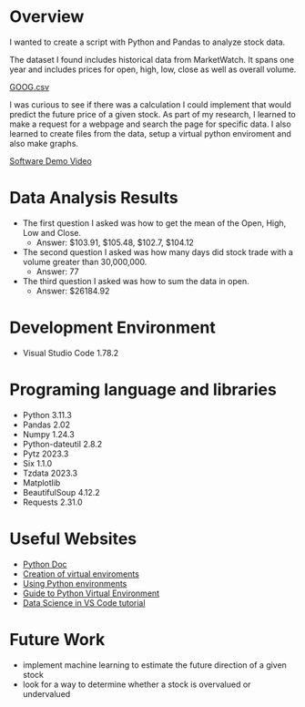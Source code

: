 # Overview

I wanted to create a script with Python and Pandas to analyze stock data. 

The dataset I found includes historical data from MarketWatch. It spans one year and includes prices for open, high, low, close as well as  overall volume.

[GOOG.csv](https://www.marketwatch.com/investing/stock/goog/download-data?mod=mw_quote_tab)

I was curious to see if there was a calculation I could implement that would predict the future price of a given stock. As part of my research, I learned to make a request for a webpage and search the page for specific data. I also learned to create files from the data, setup a virtual python enviroment and also make graphs.

[Software Demo Video](https://blackadder-git.github.io/byui/cse310/stockmarket)

# Data Analysis Results

* The first question I asked was how to get the mean of the Open, High, Low and Close. 
  * Answer: $103.91, $105.48, $102.7, $104.12
* The second question I asked was how many days did stock trade with a volume greater than 30,000,000. 
  * Answer: 77
* The third question I asked was how to sum the data in open. 
  * Answer: $26184.92

# Development Environment
* Visual Studio Code 1.78.2

# Programing language and libraries
* Python 3.11.3
* Pandas 2.02
* Numpy 1.24.3
* Python-dateutil 2.8.2
* Pytz 2023.3
* Six 1.1.0
* Tzdata 2023.3
* Matplotlib
* BeautifulSoup 4.12.2
* Requests 2.31.0

# Useful Websites
* [Python Doc](https://docs.python.org/3/)
* [Creation of virtual enviroments](https://docs.python.org/3/library/venv.html)
* [Using Python environments](https://code.visualstudio.com/docs/python/environments)
* [Guide to Python Virtual Environment](https://www.youtube.com/watch?v=KxvKCSwlUv8)
* [Data Science in VS Code tutorial](https://code.visualstudio.com/docs/datascience/data-science-tutorial)

# Future Work
* implement machine learning to estimate the future direction of a given stock
* look for a way to determine whether a stock is overvalued or undervalued